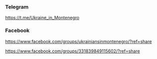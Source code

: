### Telegram
https://t.me/Ukraine_in_Montenegro
### Facebook
https://www.facebook.com/groups/ukrainiansinmontenegro/?ref=share

https://www.facebook.com/groups/331839849115602/?ref=share